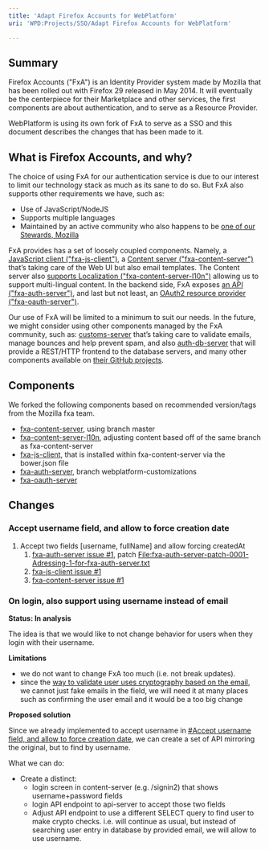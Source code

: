 ```yaml
---
title: 'Adapt Firefox Accounts for WebPlatform'
uri: 'WPD:Projects/SSO/Adapt Firefox Accounts for WebPlatform'

---
```

## Summary

Firefox Accounts ("FxA") is an Identity Provider system made by Mozilla that has been rolled out with Firefox 29 released in May 2014. It will eventually be the centerpiece for their Marketplace and other services, the first components are about authentication, and to serve as a Resource Provider.

WebPlatform is using its own fork of FxA to serve as a SSO and this document describes the changes that has been made to it.

## What is Firefox Accounts, and why?

The choice of using FxA for our authentication service is due to our interest to limit our technology stack as much as its sane to do so. But FxA also supports other requirements we have, such as:

-   Use of JavaScript/NodeJS
-   Supports multiple languages
-   Maintained by an active community who also happens to be [one of our Stewards, Mozilla](http://www.webplatform.org/stewards/mozilla)

FxA provides has a set of loosely coupled components. Namely, a [JavaScript client ("fxa-js-client")](https://github.com/webplatform/fxa-js-client), a [Content server ("fxa-content-server")](https://github.com/webplatform/fxa-content-server) that’s taking care of the Web UI but also email templates. The Content server also [supports Localization ("fxa-content-server-l10n")](https://github.com/webplatform/fxa-content-server-l10n) allowing us to support multi-lingual content. In the backend side, FxA exposes [an API ("fxa-auth-server")](https://github.com/webplatform/fxa-auth-server), and last but not least, an [OAuth2 resource provider ("fxa-oauth-server")](https://github.com/webplatform/fxa-oauth-server).

Our use of FxA will be limited to a minimum to suit our needs. In the future, we might consider using other components managed by the FxA community, such as: [customs-server](https://github.com/mozilla/fxa-customs-server) that’s taking care to validate emails, manage bounces and help prevent spam, and also [auth-db-server](https://github.com/mozilla/fxa-auth-db-server) that will provide a REST/HTTP frontend to the database servers, and many other components available on [their GitHub projects](https://github.com/mozilla?query=fxa-).

## Components

We forked the following components based on recommended version/tags from the Mozilla fxa team.

-   [fxa-content-server](https://github.com/webplatform/fxa-content-server), using branch master
-   [fxa-content-server-l10n](https://github.com/webplatform/fxa-content-server-l10n), adjusting content based off of the same branch as fxa-content-server
-   [fxa-js-client](https://github.com/webplatform/fxa-js-client), that is installed within fxa-content-server via the bower.json file
-   [fxa-auth-server](https://github.com/webplatform/fxa-auth-server), branch webplatform-customizations
-   [fxa-oauth-server](https://github.com/webplatform/fxa-oauth-server)

## Changes

### Accept username field, and allow to force creation date

1.  Accept two fields [username, fullName] and allow forcing createdAt
    1.  [fxa-auth-server issue \#1](https://github.com/webplatform/fxa-auth-server/issues/1), patch [File:fxa-auth-server-patch-0001-Adressing-1-for-fxa-auth-server.txt](/File:fxa-auth-server-patch-0001-Adressing-1-for-fxa-auth-server.txt)
    2.  [fxa-js-client issue \#1](https://github.com/webplatform/fxa-js-client/issues/1)
    3.  [fxa-content-server issue \#1](https://github.com/webplatform/fxa-content-server/issues/1)

### On login, also support using username instead of email

**Status: In analysis**

The idea is that we would like to not change behavior for users when they login with their username.

**Limitations**

-   we do not want to change FxA too much (i.e. not break updates).
-   since the [way to validate user uses cryptography based on the email](https://github.com/mozilla/fxa-auth-server/wiki/onepw-protocol#login-obtaining-the-sessiontoken), we cannot just fake emails in the field, we will need it at many places such as confirming the user email and it would be a too big change

**Proposed solution**

Since we already implemented to accept username in [\#Accept username field, and allow to force creation date](#Accept_username_field.2C_and_allow_to_force_creation_date), we can create a set of API mirroring the original, but to find by username.

What we can do:

-   Create a distinct:
    -   login screen in content-server (e.g. /signin2) that shows username+password fields
    -   login API endpoint to api-server to accept those two fields
    -   Adjust API endpoint to use a different SELECT query to find user to make crypto checks. i.e. will continue as usual, but instead of searching user entry in database by provided email, we will allow to use username.
